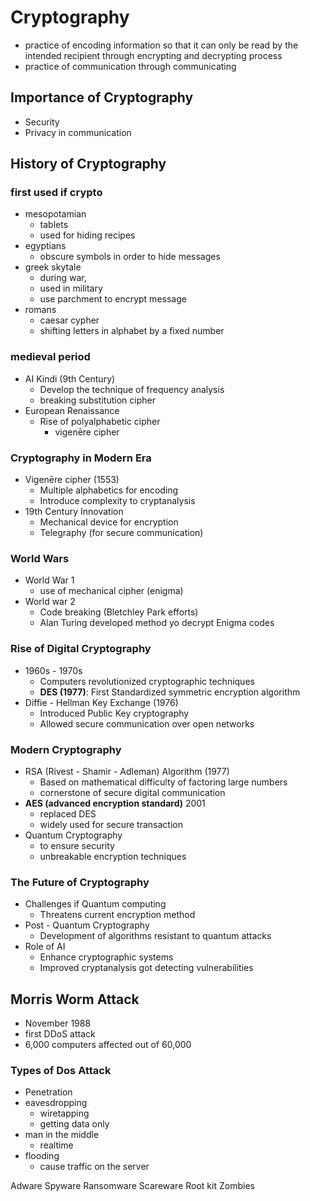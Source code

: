 # Cryptography
- practice of encoding information so that it can only be read by the intended recipient through encrypting and decrypting process
- practice of communication through communicating
## Importance of Cryptography
- Security
- Privacy in communication

## History of Cryptography
### first used if crypto
- mesopotamian
	- tablets
	- used for hiding recipes
- egyptians
	- obscure symbols in order to hide messages
- greek skytale
	- during war, 
	- used in military
	- use parchment to encrypt message
- romans
	- caesar cypher
	- shifting letters in alphabet by a fixed number
### medieval period
- AI Kindi (9th Century)
	- Develop the technique of frequency analysis
	- breaking substitution cipher
- European Renaissance
	- Rise of polyalphabetic cipher
		- vigenēre cipher
### Cryptography in Modern Era
- Vigenēre cipher (1553)
	- Multiple alphabetics for encoding
	- Introduce complexity to cryptanalysis
- 19th Century Innovation
	- Mechanical device for encryption
	- Telegraphy (for secure communication)
### World Wars
- World War 1
	- use of mechanical cipher (enigma)
- World war 2
	- Code breaking (Bletchley Park efforts)
	- Alan Turing developed method yo decrypt Enigma codes
### Rise of Digital Cryptography
- 1960s - 1970s
	- Computers revolutionized cryptographic techniques
	- **DES (1977)**: First Standardized symmetric encryption algorithm
- Diffie - Hellman Key Exchange (1976)
	- Introduced Public Key cryptography
	- Allowed secure communication over open networks
### Modern Cryptography
- RSA (Rivest - Shamir - Adleman) Algorithm (1977)
	- Based on mathematical difficulty of factoring large numbers
	- cornerstone of secure digital communication
- **AES (advanced encryption standard)** 2001
	- replaced DES
	- widely used for secure transaction
- Quantum Cryptography
	- to ensure security
	- unbreakable encryption techniques
### The Future of Cryptography
- Challenges if Quantum computing
	- Threatens current encryption method
- Post - Quantum Cryptography
	- Development of algorithms resistant to quantum attacks
- Role of AI
	- Enhance cryptographic systems
	- Improved cryptanalysis got detecting vulnerabilities

## Morris Worm Attack
- November 1988
- first DDoS attack
- 6,000 computers affected out of 60,000

### Types of Dos Attack
- Penetration
- eavesdropping
	- wiretapping
	- getting data only
- man in the middle
	- realtime
- flooding
	- cause traffic on the server

Adware
Spyware
Ransomware
Scareware
Root kit
Zombies
